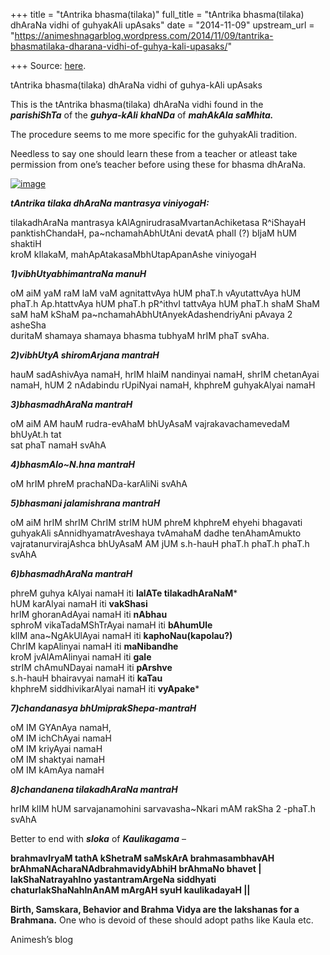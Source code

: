 +++
title = "tAntrika bhasma(tilaka)"
full_title = "tAntrika bhasma(tilaka) dhAraNa vidhi of guhyakAli upAsaks"
date = "2014-11-09"
upstream_url = "https://animeshnagarblog.wordpress.com/2014/11/09/tantrika-bhasmatilaka-dharana-vidhi-of-guhya-kali-upasaks/"

+++
Source: [here](https://animeshnagarblog.wordpress.com/2014/11/09/tantrika-bhasmatilaka-dharana-vidhi-of-guhya-kali-upasaks/).

tAntrika bhasma(tilaka) dhAraNa vidhi of guhya-kAli upAsaks

This is the tAntrika bhasma(tilaka) dhAraNa vidhi found in the  
***parishiShTa*** of the ***guhya-kAli*** ***khaNDa*** of ***mahAkAla
saMhita.***

The procedure seems to me more specific for the guhyakAli tradition.

Needless to say one should learn these from a teacher or atleast take  
permission from one’s teacher before using these for bhasma dhAraNa.

[![image](https://animeshnagarblog.files.wordpress.com/2014/11/wpid-img_20141109_210248.jpg?w=700 "IMG_20141109_210248.JPG")](https://animeshnagarblog.files.wordpress.com/2014/11/wpid-img_20141109_210248.jpg)

***tAntrika tilaka dhAraNa mantrasya viniyogaH:***

tilakadhAraNa mantrasya kAlAgnirudrasaMvartanAchiketasa R^iShayaH  
panktishChandaH, pa\~nchamahAbhUtAni devatA phalI (?) bIjaM hUM
shaktiH  
kroM kIlakaM, mahApAtakasaMbhUtapApanAshe viniyogaH

***1)vibhUtyabhimantraNa manuH***

oM aiM yaM raM laM vaM agnitattvAya hUM phaT.h vAyutattvAya hUM  
phaT.h Ap.htattvAya hUM phaT.h pR^ithvI tattvAya hUM phaT.h shaM ShaM  
saM haM kShaM pa\~nchamahAbhUtAnyekAdashendriyAni pAvaya 2 asheSha  
duritaM shamaya shamaya bhasma tubhyaM hrIM phaT svAha.

***2)vibhUtyA shiromArjana mantraH***

hauM sadAshivAya namaH, hrIM hlaiM nandinyai namaH, shrIM chetanAyai  
namaH, hUM 2 nAdabindu rUpiNyai namaH, khphreM guhyakAlyai namaH

***3)bhasmadhAraNa mantraH***

oM aiM AM hauM rudra-evAhaM bhUyAsaM vajrakavachamevedaM bhUyAt.h tat  
sat phaT namaH svAhA

***4)bhasmAlo\~N.hna mantraH***

oM hrIM phreM prachaNDa-karAliNi svAhA

***5)bhasmani jalamishrana mantraH***

oM aiM hrIM shrIM ChrIM strIM hUM phreM khphreM ehyehi bhagavati  
guhyakAli sAnnidhyamatrAveshaya tvAmahaM dadhe tenAhamAmukto  
vajratanurvirajAshca bhUyAsaM AM jUM s.h-hauH phaT.h phaT.h phaT.h  
svAhA

***6)bhasmadhAraNa mantraH***

phreM guhya kAlyai namaH iti **lalATe tilakadhAraNaM***  
hUM karAlyai namaH iti **vakShasi**  
hrIM ghoranAdAyai namaH iti **nAbhau**  
sphroM vikaTadaMShTrAyai namaH iti **bAhumUle**  
klIM ana\~NgAkUlAyai namaH iti **kaphoNau(kapolau?)**  
ChrIM kapAlinyai namaH iti **maNibandhe**  
kroM jvAlAmAlinyai namaH iti **gale**  
strIM chAmuNDayai namaH iti **pArshve**  
s.h-hauH bhairavyai namaH iti **kaTau**  
khphreM siddhivikarAlyai namaH iti **vyApake***

***7)chandanasya bhUmiprakShepa-mantraH***

oM IM GYAnAya namaH,  
oM IM ichChAyai namaH  
oM IM kriyAyai namaH  
oM IM shaktyai namaH  
oM IM kAmAya namaH

***8)chandanena tilakadhAraNa mantraH***

hrIM klIM hUM sarvajanamohini sarvavasha\~Nkari mAM rakSha 2 -phaT.h  
svAhA

Better to end with ***sloka*** of ***Kaulikagama*** –

**brahmavIryaM tathA kShetraM saMskArA brahmasambhavAH**  
**brAhmaNAcharaNAdbrahmavidyAbhiH brAhmaNo bhavet \|**  
**lakShaNatrayahIno yastantramArgeNa siddhyati**  
**chaturlakShaNahInAnAM mArgAH syuH kaulikadayaH \|\|**

****Birth, Samskara, Behavior and Brahma Vidya are the lakshanas for a
Brahmana.**** One who is devoid of these should adopt paths like Kaula
etc.

Animesh’s blog

